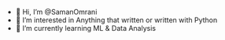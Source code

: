 - 👋 Hi, I’m @SamanOmrani
- 👀 I’m interested in Anything that written or written with Python
- 🌱 I’m currently learning ML & Data Analysis


<!---
SamanOmrani/SamanOmrani is a ✨ special ✨ repository because its `README.md` (this file) appears on your GitHub profile.
You can click the Preview link to take a look at your changes.
--->
